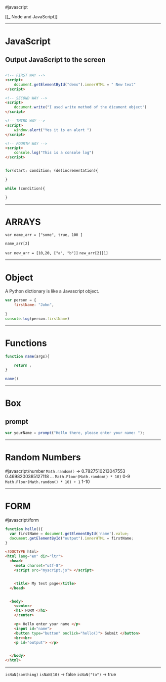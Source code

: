 #javascript 

[[_ Node and JavaScript]]

---

# JavaScript


## Output JavaScript to the screen
```html

<!-- FIRST WAY -->
<script>
	document.getElementById("demo").innerHTML = " New text"
</script>

<!-- SECOND WAY -->
<script>
	document.write("I used write method of the dicument object")
</script>

<!-- THIRD WAY -->
<script>
	window.alert("Yes it is an alert ")
</script>

<!-- FOURTH WAY -->
<script>
	console.log("This is a console log")
</script>


```
```javascript

for(start; condition; (de)incrementation){

}

while (condition){ 

}
```

----
# ARRAYS
`var name_arr = ["some", true, 100 ]`

`name_arr[2]`

`var new_arr = [10,20, ["a", "b"]]`
`new_arr[2][1]`


----
# Object
A Python dictionary is like a Javascript object.

```javascript
var person = {
	firstName: "John",
	
}
console.log(person.firstName)

```

----
# Functions
```javascript
function name(args){

	return ;
}

name()
```
----
# Box

## prompt
```javascript
var yourName = prompt("Hello there, please enter your name: ");

```

----
# Random Numbers
#javascript/number
`Math.random()` ->
	0.7827510213047553
	0.4698200385127118
	...
`Math.Floor(Math.random() * 10)` 0-9
`Math.Floor(Math.random() * 10) + 1` 1-10


----
# FORM
#javascript/form
```javascript
function hello(){
  var firstName = document.getElementById('name').value;
  document.getElementById("output").innerHTML = firstName;
}

```

```html
<!DOCTYPE html>
<html lang="en" dir="ltr">
  <head>
    <meta charset="utf-8">
    <script src="myscript.js"> </script>


    <title> My test page</title>
  </head>


  <body>
    <center>
    <h1> FORM </h1>
    </center>

    <p> Hello enter your name </p>
    <input id="name">
    <button type="button" onclick="hello()"> Submit </button>
    <br><br>
    <p id="output"> </p>


  </body>
</html>
```

----

`isNaN(somthing)`
`isNaN(10)` -> false
`isNaN("to")` -> true











